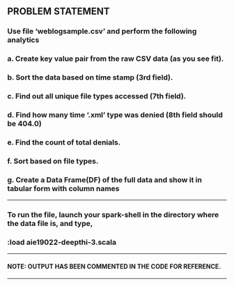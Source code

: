 ## PROBLEM STATEMENT

### Use file ‘weblogsample.csv’ and perform the following analytics
### a. Create key value pair from the raw CSV data (as you see fit).
### b. Sort the data based on time stamp (3rd field).
### c. Find out all unique file types accessed (7th field).
### d. Find how many time ‘.xml’ type was denied (8th field should be 404.0)
### e. Find the count of total denials.
### f. Sort based on file types.
### g. Create a Data Frame(DF) of the full data and show it in tabular form with column names
***
### To run the file, launch your spark-shell in the directory where the data file is, and type,
### :load aie19022-deepthi-3.scala
***
#### NOTE: OUTPUT HAS BEEN COMMENTED IN THE CODE FOR REFERENCE.
***

